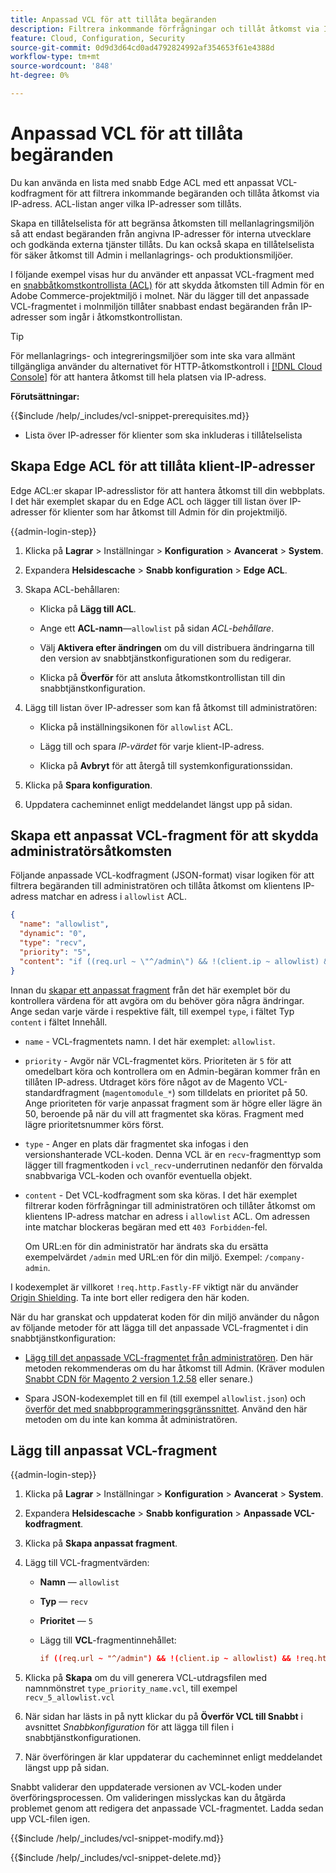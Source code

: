 ```yaml
---
title: Anpassad VCL för att tillåta begäranden
description: Filtrera inkommande förfrågningar och tillåt åtkomst via IP-adress för Adobe Commerce-webbplatser genom att använda en lista med Edge ACL och anpassade VCL-fragment.
feature: Cloud, Configuration, Security
source-git-commit: 0d9d3d64cd0ad4792824992af354653f61e4388d
workflow-type: tm+mt
source-wordcount: '848'
ht-degree: 0%

---
```


# Anpassad VCL för att tillåta begäranden

Du kan använda en lista med snabb Edge ACL med ett anpassat VCL-kodfragment för att filtrera inkommande begäranden och tillåta åtkomst via IP-adress. ACL-listan anger vilka IP-adresser som tillåts.

Skapa en tillåtelselista för att begränsa åtkomsten till mellanlagringsmiljön så att endast begäranden från angivna IP-adresser för interna utvecklare och godkända externa tjänster tillåts. Du kan också skapa en tillåtelselista för säker åtkomst till Admin i mellanlagrings- och produktionsmiljöer.

I följande exempel visas hur du använder ett anpassat VCL-fragment med en [snabbåtkomstkontrollista (ACL)](https://docs.fastly.com/guides/access-control-lists/about-acls) för att skydda åtkomsten till Admin för en Adobe Commerce-projektmiljö i molnet. När du lägger till det anpassade VCL-fragmentet i molnmiljön tillåter snabbast endast begäranden från IP-adresser som ingår i åtkomstkontrollistan.

>[!TIP]
>
>För mellanlagrings- och integreringsmiljöer som inte ska vara allmänt tillgängliga använder du alternativet för HTTP-åtkomstkontroll i [[!DNL Cloud Console]](../project/overview.md#access-the-project-web-interface) för att hantera åtkomst till hela platsen via IP-adress.

**Förutsättningar:**


{{$include /help/_includes/vcl-snippet-prerequisites.md}}

- Lista över IP-adresser för klienter som ska inkluderas i tillåtelselista

## Skapa Edge ACL för att tillåta klient-IP-adresser

Edge ACL:er skapar IP-adresslistor för att hantera åtkomst till din webbplats. I det här exemplet skapar du en Edge ACL och lägger till listan över IP-adresser för klienter som har åtkomst till Admin för din projektmiljö.

{{admin-login-step}}

1. Klicka på **Lagrar** > Inställningar > **Konfiguration** > **Avancerat** > **System**.

1. Expandera **Helsidescache** > **Snabb konfiguration** > **Edge ACL**.

1. Skapa ACL-behållaren:

   - Klicka på **Lägg till ACL**.

   - Ange ett **ACL-namn**—`allowlist` på sidan *ACL-behållare*.

   - Välj **Aktivera efter ändringen** om du vill distribuera ändringarna till den version av snabbtjänstkonfigurationen som du redigerar.

   - Klicka på **Överför** för att ansluta åtkomstkontrollistan till din snabbtjänstkonfiguration.

1. Lägg till listan över IP-adresser som kan få åtkomst till administratören:

   - Klicka på inställningsikonen för `allowlist` ACL.

   - Lägg till och spara *IP-värdet* för varje klient-IP-adress.

   - Klicka på **Avbryt** för att återgå till systemkonfigurationssidan.

1. Klicka på **Spara konfiguration**.

1. Uppdatera cacheminnet enligt meddelandet längst upp på sidan.

## Skapa ett anpassat VCL-fragment för att skydda administratörsåtkomsten

Följande anpassade VCL-kodfragment (JSON-format) visar logiken för att filtrera begäranden till administratören och tillåta åtkomst om klientens IP-adress matchar en adress i `allowlist` ACL.

```json
{
  "name": "allowlist",
  "dynamic": "0",
  "type": "recv",
  "priority": "5",
  "content": "if ((req.url ~ \"^/admin\") && !(client.ip ~ allowlist) && !req.http.Fastly-FF) { error 403 \"Forbidden\"; }"
}
```

Innan du [skapar ett anpassat fragment](https://experienceleague.adobe.com/docs/commerce-on-cloud/user-guide/cdn/custom-vcl-snippets/fastly-vcl-allowlist.html#add-the-custom-vcl-snippet) från det här exemplet bör du kontrollera värdena för att avgöra om du behöver göra några ändringar. Ange sedan varje värde i respektive fält, till exempel `type`, i fältet Typ `content` i fältet Innehåll.

- `name` - VCL-fragmentets namn. I det här exemplet: `allowlist`.

- `priority` - Avgör när VCL-fragmentet körs. Prioriteten är `5` för att omedelbart köra och kontrollera om en Admin-begäran kommer från en tillåten IP-adress. Utdraget körs före något av de Magento VCL-standardfragment (`magentomodule_*`) som tilldelats en prioritet på 50. Ange prioriteten för varje anpassat fragment som är högre eller lägre än 50, beroende på när du vill att fragmentet ska köras. Fragment med lägre prioritetsnummer körs först.

- `type` - Anger en plats där fragmentet ska infogas i den versionshanterade VCL-koden. Denna VCL är en `recv`-fragmenttyp som lägger till fragmentkoden i `vcl_recv`-underrutinen nedanför den förvalda snabbvariga VCL-koden och ovanför eventuella objekt.

- `content` - Det VCL-kodfragment som ska köras. I det här exemplet filtrerar koden förfrågningar till administratören och tillåter åtkomst om klientens IP-adress matchar en adress i `allowlist` ACL. Om adressen inte matchar blockeras begäran med ett `403 Forbidden`-fel.

  Om URL:en för din administratör har ändrats ska du ersätta exempelvärdet `/admin` med URL:en för din miljö. Exempel: `/company-admin`.

I kodexemplet är villkoret `!req.http.Fastly-FF` viktigt när du använder [Origin Shielding](fastly-custom-cache-configuration.md#configure-back-ends-and-origin-shielding). Ta inte bort eller redigera den här koden.

När du har granskat och uppdaterat koden för din miljö använder du någon av följande metoder för att lägga till det anpassade VCL-fragmentet i din snabbtjänstkonfiguration:

- [Lägg till det anpassade VCL-fragmentet från administratören](#add-the-custom-vcl-snippet). Den här metoden rekommenderas om du har åtkomst till Admin. (Kräver modulen [Snabbt CDN för Magento 2 version 1.2.58](fastly-configuration.md#upgrade) eller senare.)

- Spara JSON-kodexemplet till en fil (till exempel `allowlist.json`) och [överför det med snabbprogrammeringsgränssnittet](fastly-vcl-custom-snippets.md#manage-custom-vcl-snippets-using-the-api). Använd den här metoden om du inte kan komma åt administratören.

## Lägg till anpassat VCL-fragment

{{admin-login-step}}

1. Klicka på **Lagrar** > Inställningar > **Konfiguration** > **Avancerat** > **System**.

1. Expandera **Helsidescache** > **Snabb konfiguration** > **Anpassade VCL-kodfragment**.

1. Klicka på **Skapa anpassat fragment**.

1. Lägg till VCL-fragmentvärden:

   - **Namn** — `allowlist`

   - **Typ** — `recv`

   - **Prioritet** — `5`

   - Lägg till **VCL**-fragmentinnehållet:

     ```conf
     if ((req.url ~ "^/admin") && !(client.ip ~ allowlist) && !req.http.Fastly-FF) { error 403 "Forbidden";}
     ```

1. Klicka på **Skapa** om du vill generera VCL-utdragsfilen med namnmönstret `type_priority_name.vcl`, till exempel `recv_5_allowlist.vcl`

1. När sidan har lästs in på nytt klickar du på **Överför VCL till Snabbt** i avsnittet *Snabbkonfiguration* för att lägga till filen i snabbtjänstkonfigurationen.

1. När överföringen är klar uppdaterar du cacheminnet enligt meddelandet längst upp på sidan.

Snabbt validerar den uppdaterade versionen av VCL-koden under överföringsprocessen. Om valideringen misslyckas kan du åtgärda problemet genom att redigera det anpassade VCL-fragmentet. Ladda sedan upp VCL-filen igen.

{{$include /help/_includes/vcl-snippet-modify.md}}

{{$include /help/_includes/vcl-snippet-delete.md}}
